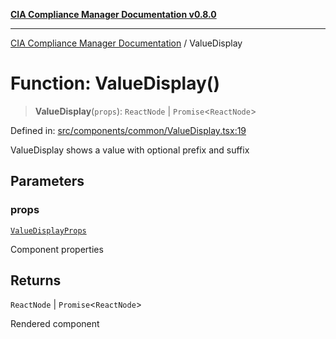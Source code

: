 [**CIA Compliance Manager Documentation v0.8.0**](../README.md)

***

[CIA Compliance Manager Documentation](../globals.md) / ValueDisplay

# Function: ValueDisplay()

> **ValueDisplay**(`props`): `ReactNode` \| `Promise`\<`ReactNode`\>

Defined in: [src/components/common/ValueDisplay.tsx:19](https://github.com/Hack23/cia-compliance-manager/blob/fa2f95f029cdcd192b3882a37d0d34753edcd349/src/components/common/ValueDisplay.tsx#L19)

ValueDisplay shows a value with optional prefix and suffix

## Parameters

### props

[`ValueDisplayProps`](../interfaces/ValueDisplayProps.md)

Component properties

## Returns

`ReactNode` \| `Promise`\<`ReactNode`\>

Rendered component
